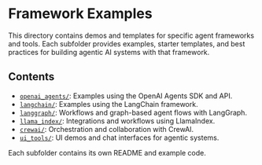 # Framework Examples

This directory contains demos and templates for specific agent frameworks and tools. Each subfolder provides examples, starter templates, and best practices for building agentic AI systems with that framework.

## Contents

- [`openai_agents/`](./1_openai/README.md): Examples using the OpenAI Agents SDK and API.
- [`langchain/`](./2_langchain/README.md): Examples using the LangChain framework.
- [`langgraph/`](./3_langgraph/README.md): Workflows and graph-based agent flows with LangGraph.
- [`llama_index/`](./4_llamaindex/README.md): Integrations and workflows using LlamaIndex.
- [`crewai/`](./5_crewai/README.md): Orchestration and collaboration with CrewAI.
- [`ui_tools/`](./6_ui_tools/README.md): UI demos and chat interfaces for agentic systems. 



Each subfolder contains its own README and example code. 